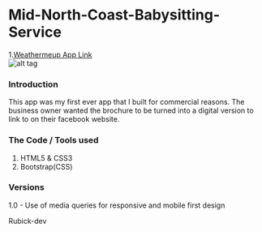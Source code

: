 # Mid-North-Coast-Babysitting-Service

1.[Weathermeup App Link](https://fccweathermeup.herokuapp.com/)    
![alt tag](https://farm5.staticflickr.com/4771/40948146151_45444cd8f2.jpg "Screenshot of the web page")  
   
### Introduction   
This app was my first ever app that I built for commercial reasons. The business owner wanted the brochure to be turned into a digital version to link to on their facebook website.   
   
### The Code / Tools used  
1. HTML5 & CSS3  
2. Bootstrap(CSS)  
   
### Versions  
1.0 - Use of media queries for responsive and mobile first design  
  
Rubick-dev
